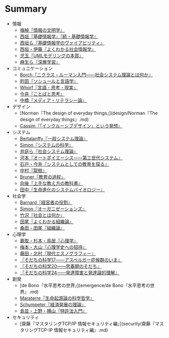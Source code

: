 # Summary
* 情報
	* [梅棹『情報の文明学』](information/梅棹『情報の文明学』.md)
	* [西垣『基礎情報学』『続・基礎情報学』](information/西垣『基礎情報学』『続・基礎情報学』.md)
	* [西垣ら『基礎情報学のヴァイアビリティ』](information/西垣ら『基礎情報学のヴァイアビリティ』.md)
	* [西垣・伊藤『よくわかる社会情報学』](information/西垣・伊藤『よくわかる社会情報学』.md)
	* [児玉『UMLモデリングの本質』](information/児玉『UMLモデリングの本質』.md)
	* [麻生ら『深層学習』](information/麻生ら『深層学習』.md)
* コミュニケーション
	* [Borch『ニクラス・ルーマン入門――社会システム理論とは何か』](communication/Borch『ニクラス・ルーマン入門――社会システム理論とは何か』.md)
	* [町田『ソシュールと言語学』](communication/町田『ソシュールと言語学』.md)
	* [Whorf『言語・思考・現実』](communication/Whorf『言語・思考・現実』.md)
	* [今井『ことばと思考』](communication/今井『ことばと思考』.md)
	* [中橋『メディア・リテラシー論』](communication/中橋『メディア・リテラシー論』.md)
* デザイン
	* [Norman『The design of everyday things』](design/Norman『The design of everyday things』.md)
	* [Cassim『「インクルーシブデザイン」という発想』](design/Cassim『「インクルーシブデザイン」という発想』.md)
* システム
	* [Bertalanffy『一般システム理論』](system/Bertalanffy『一般システム理論』.md)
	* [Simon『システムの科学』](system/Simon『システムの科学』.md)
	* [井庭ら『社会システム理論』](system/井庭ら『社会システム理論』.md)
	* [河本『オートポイエーシス――第三世代システム』](system/河本『オートポイエーシス――第三世代システム』.md)
	* [石戸・今井『システムとしての教育を探る』](system/石戸・今井『システムとしての教育を探る』.md)
	* [中村『龍樹』](system/中村『龍樹』.md)
	* [Bruner『教育の過程』](system/Bruner『教育の過程』.md)
	* [向後『上手な教え方の教科書』](system/向後『上手な教え方の教科書』.md)
	* [田中『生命進化のシステムバイオロジー』](system/田中『生命進化のシステムバイオロジー』.md)
* 社会学
	* [Barnard『経営者の役割』](sociology/Barnard『経営者の役割』.md)
	* [Simon『オーガニゼーションズ』](sociology/Simon『オーガニゼーションズ』.md)
	* [竹沢『社会とは何か』](sociology/竹沢『社会とは何か』.md)
	* [田尾『よくわかる組織論』](sociology/田尾『よくわかる組織論』.md)
	* [桑田・田尾『組織論』](sociology/桑田・田尾『組織論』.md)
* 心理学
	* [鹿取・杉本・鳥居『心理学』](psychology/鹿取・杉本・鳥居『心理学』.md)
	* [梅本・大山『心理学史への招待』](psychology/梅本・大山『心理学史への招待』.md)
	* [藤田・北村『現代エスノグラフィー』](psychology/藤田・北村『現代エスノグラフィー』.md)
	* [『そだちの科学17――アスペルガー症候群のいま』](psychology/『そだちの科学17――アスペルガー症候群のいま』.md)
	* [『そだちの科学20――思春期のそだち』](psychology/『そだちの科学20――思春期のそだち』.md)
	* [『そだちの科学24――発達障害と発達論的理解』](psychology/『そだちの科学24――発達障害と発達論的理解』.md)
* 創発
	* [de Bono『水平思考の世界』](emergence/de Bono『水平思考の世界』.md)
	* [Maraterre『生命起源論の科学哲学』](emergence/Maraterre『生命起源論の科学哲学』.md)
	* [Schumpeter『経済発展の理論』](emergence/Schumpeter『経済発展の理論』.md)
	* [島並・上野・横山『特許法入門』](emergence/島並・上野・横山『特許法入門』.md)
* セキュリティ
	* [齋藤『マスタリングTCP/IP 情報セキュリティ編』](security/齋藤『マスタリングTCP-IP 情報セキュリティ編』.md)


